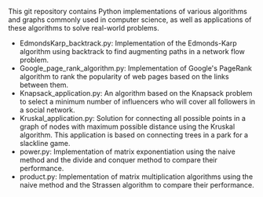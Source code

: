 This git repository contains Python implementations of various algorithms and graphs commonly used in computer science, as well as applications of these algorithms to solve real-world problems.

- EdmondsKarp_backtrack.py: Implementation of the Edmonds-Karp algorithm using backtrack to find augmenting paths in a network flow problem.
- Google_page_rank_algorithm.py: Implementation of Google's PageRank algorithm to rank the popularity of web pages based on the links between them.
- Knapsack_application.py: An algorithm based on the Knapsack problem to select a minimum number of influencers who will cover all followers in a social network.
- Kruskal_application.py: Solution for connecting all possible points in a graph of nodes with maximum possible distance using the Kruskal algorithm. This application is based on connecting trees in a park for a slackline game.
- power.py: Implementation of matrix exponentiation using the naive method and the divide and conquer method to compare their performance.
- product.py: Implementation of matrix multiplication algorithms using the naive method and the Strassen algorithm to compare their performance.
